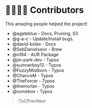 # 🙋‍♀️🙋‍♂️ Contributors

This amazing people helped the project!

- @agateblue - Docs, Pruning, S3
- @g-a-c - Update/Install bugs.
- @david-boles - Docs
- @SebDanielsson - Brew
- @n194 - AUR Package
- @jin-park-dev - Typos
- @sumnerboy12 - Typos
- @FuzzyMistborn - Typos
- @ChanceM - Typos
- @TheForcer - Typos
- @themorlan - Typos
- @somebox - Typos

> :ToCPrevNext
